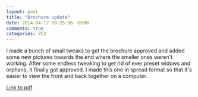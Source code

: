 ```yaml
---
layout: post
title: "Brochure update"
date: 2014-04-17 10:25:38 -0500
comments: true
categories: VC2
---
```

I made a bunch of small tweaks to get the brochure approved and added some new pictures towards the end where the smaller ones weren't working.  After some endless tweaking to get rid of ever preset widows and orphans, it finally got approved.  I made this one in spread format so that it's easier to view the front and back together on a computer.

<a href="/images/posts/epsilon_history2.pdf">Link to pdf</a>
